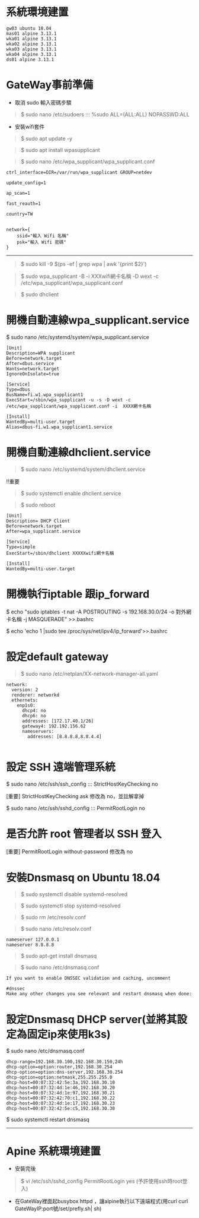 # 系統環境建置
```
gw03 ubuntu 18.04
mas01 alpine 3.13.1
wka01 alpine 3.13.1
wka02 alpine 3.13.1
wka03 alpine 3.13.1
wka04 alpine 3.13.1
ds01 alpine 3.13.1
```

# GateWay事前準備 
- 取消 sudo 輸入密碼步驟
>$ sudo nano  /etc/sudoers
                   :::
%sudo   ALL=(ALL:ALL)  NOPASSWD:ALL
- 安裝wifi套件
>$ sudo apt update -y

>$ sudo apt install wpasupplicant

>$ sudo nano /etc/wpa_supplicant/wpa_supplicant.conf
```
ctrl_interface=DIR=/var/run/wpa_supplicant GROUP=netdev

update_config=1

ap_scan=1

fast_reauth=1

country=TW


network={
    ssid="輸入 Wifi 名稱" 
    psk="輸入 Wifi 密碼"
}
```
---



>$ sudo kill -9 $(ps -ef | grep wpa | awk '{print $2}')

>$ sudo wpa_supplicant -B -i XXXwifi網卡名稱 -D wext -c /etc/wpa_supplicant/wpa_supplicant.conf

>$ sudo dhclient

# 開機自動連線wpa_supplicant.service
$ sudo nano /etc/systemd/system/wpa_supplicant.service
```
[Unit]
Description=WPA supplicant
Before=network.target
After=dbus.service
Wants=network.target
IgnoreOnIsolate=true

[Service]
Type=dbus
BusName=fi.w1.wpa_supplicant1
ExecStart=/sbin/wpa_supplicant -u -s -D wext -c /etc/wpa_supplicant/wpa_supplicant.conf -i  XXXX網卡名稱

[Install]
WantedBy=multi-user.target  
Alias=dbus-fi.w1.wpa_supplicant1.service

```
# 開機自動連線dhclient.service
 
>$ sudo nano /etc/systemd/system/dhclient.service

!!重要
>$ sudo systemctl enable dhclient.service

>$ sudo reboot

```
[Unit]
Description= DHCP Client
Before=network.target
After=wpa_supplicant.service

[Service]
Type=simple
ExecStart=/sbin/dhclient XXXXXwifi網卡名稱

[Install]
WantedBy=multi-user.target

```

# 開機執行iptable 跟ip_forward

$ echo "sudo iptables -t nat -A POSTROUTING -s 192.168.30.0/24 -o 對外網卡名稱 -j MASQUERADE" >>.bashrc

$ echo 'echo 1 |sudo tee /proc/sys/net/ipv4/ip_forward'>>.bashrc

# 設定default gateway
>$ sudo nano /etc/netplan/XX-network-manager-all.yaml
```
network:
  version: 2
  renderer: networkd
  ethernets:
    enp1s0:
      dhcp4: no
      dhcp6: no
      addresses: [172.17.40.1/26]
      gateway4: 192.192.156.62
      nameservers:
        addresses: [8.8.8.8,8.8.4.4]


```
# 設定 SSH 遠端管理系統
$ sudo nano /etc/ssh/ssh_config
                            :::
StrictHostKeyChecking no

[重要] StrictHostKeyChecking ask 修改為 no，並註解拿掉

$ sudo nano /etc/ssh/sshd_config
                           :::
PermitRootLogin no
# 是否允許 root 管理者以 SSH 登入
[重要] PermitRootLogin without-password 修改為 no

# 安裝Dnsmasq on Ubuntu 18.04
>$ sudo systemctl disable systemd-resolved

>$ sudo systemctl stop systemd-resolved

>$ sudo rm /etc/resolv.conf

>$ sudo nano /etc/resolv.conf
```
nameserver 127.0.0.1
nameserver 8.8.8.8
```
>$ sudo apt-get install dnsmasq

>$ sudo nano /etc/dnsmasq.conf
```
If you want to enable DNSSEC validation and caching, uncomment

#dnssec
Make any other changes you see relevant and restart dnsmasq when done:
```

# 設定Dnsmasq DHCP server(並將其設定為固定ip來使用k3s)
$ sudo nano /etc/dnsmasq.conf
```
dhcp-range=192.168.30.100,192.168.30.150,24h
dhcp-option=option:router,192.168.30.254
dhcp-option=option:dns-server,192.168.30.254
dhcp-option=option:netmask,255.255.255.0
dhcp-host=00:07:32:42:5e:3a,192.168.30.10
dhcp-host=00:07:32:4d:1e:46,192.168.30.20
dhcp-host=00:07:32:4d:1e:97,192.168.30.21
dhcp-host=00:07:32:42:70:c1,192.168.30.22
dhcp-host=00:07:32:4d:1e:17,192.168.30.23
dhcp-host=00:07:32:42:5e:c5,192.168.30.30

```
$ sudo systemctl restart dnsmasq

---
# Apine 系統環境建置

- 安裝完後
 
> $ vi /etc/ssh/sshd_config 
 PermitRootLogin yes (予許使用ssh時root登入)

- 在GateWay裡面起busybox httpd ，讓alpine執行以下遠端程式(用curl curl GateWayIP:port號/set/prefly.sh| sh)
